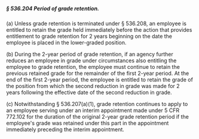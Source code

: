 ##### § 536.204 Period of grade retention. #####

(a) Unless grade retention is terminated under § 536.208, an employee is entitled to retain the grade held immediately before the action that provides entitlement to grade retention for 2 years beginning on the date the employee is placed in the lower-graded position.

(b) During the 2-year period of grade retention, if an agency further reduces an employee in grade under circumstances also entitling the employee to grade retention, the employee must continue to retain the previous retained grade for the remainder of the first 2-year period. At the end of the first 2-year period, the employee is entitled to retain the grade of the position from which the second reduction in grade was made for 2 years following the effective date of the second reduction in grade.

(c) Notwithstanding § 536.207(a)(1), grade retention continues to apply to an employee serving under an interim appointment made under 5 CFR 772.102 for the duration of the original 2-year grade retention period if the employee's grade was retained under this part in the appointment immediately preceding the interim appointment.